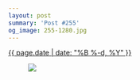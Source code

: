 ```yaml
---
layout: post
summary: 'Post #255'
og_image: 255-1280.jpg
---
```


<div class="post">
 <time>
  <a href="/255">
   {{ page.date | date: "%B %-d, %Y" }}
  </a>
 </time>
 <a href="/255">
  <figure data-taken="12/27/2013">
   <img sizes="(min-width: 700px) 50vw, calc(100vw - 2rem)" src="{{ site.assets_url }}/255-640.jpg" srcset="{{ site.assets_url }}/255-1280.jpg 1280w, {{ site.assets_url }}/255-960.jpg 960w, {{ site.assets_url }}/255-640.jpg 640w, {{ site.assets_url }}/255-320.jpg 320w"/>
  </figure>
 </a>
</div>
